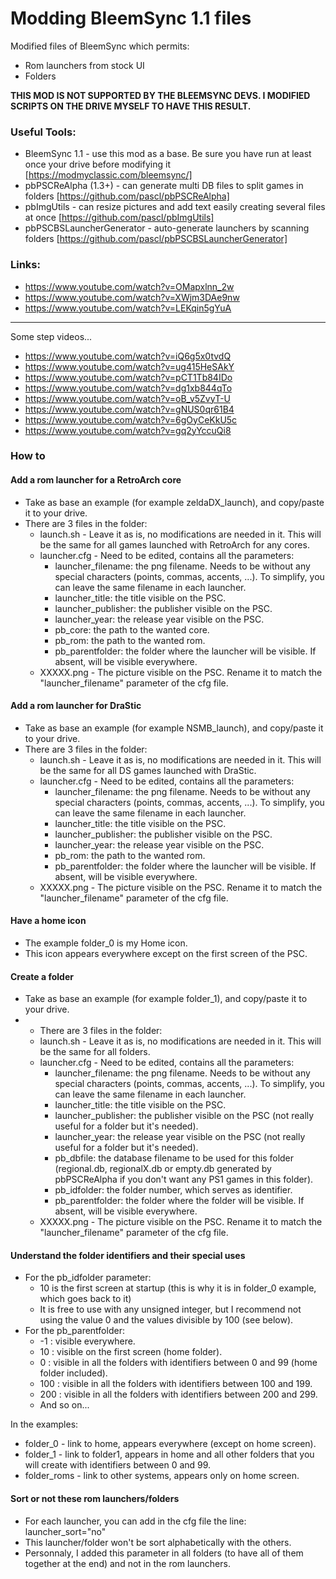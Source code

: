 # Modding BleemSync 1.1 files

Modified files of BleemSync which permits:
* Rom launchers from stock UI
* Folders

**THIS MOD IS NOT SUPPORTED BY THE BLEEMSYNC DEVS. I MODIFIED SCRIPTS ON THE DRIVE MYSELF TO HAVE THIS RESULT.**

### Useful Tools:
* BleemSync 1.1 - use this mod as a base. Be sure you have run at least once your drive before modifying it [https://modmyclassic.com/bleemsync/]
* pbPSCReAlpha (1.3+) - can generate multi DB files to split games in folders [https://github.com/pascl/pbPSCReAlpha]
* pbImgUtils - can resize pictures and add text easily creating several files at once [https://github.com/pascl/pbImgUtils]
* pbPSCBSLauncherGenerator - auto-generate launchers by scanning folders [https://github.com/pascl/pbPSCBSLauncherGenerator]

### Links:
* https://www.youtube.com/watch?v=OMapxlnn_2w
* https://www.youtube.com/watch?v=XWjm3DAe9nw
* https://www.youtube.com/watch?v=LEKqin5gYuA

---------------------------------------------
Some step videos...
* https://www.youtube.com/watch?v=iQ6g5x0tvdQ
* https://www.youtube.com/watch?v=ug415HeSAkY
* https://www.youtube.com/watch?v=pCT1Tb84IDo
* https://www.youtube.com/watch?v=dg1xb844qTo
* https://www.youtube.com/watch?v=oB_v5ZvyT-U
* https://www.youtube.com/watch?v=gNUS0qr61B4
* https://www.youtube.com/watch?v=6gOyCeKkU5c
* https://www.youtube.com/watch?v=gq2yYccuQi8

### How to
#### Add a rom launcher for a RetroArch core
* Take as base an example (for example zeldaDX_launch), and copy/paste it to your drive.
* There are 3 files in the folder:
  * launch.sh - Leave it as is, no modifications are needed in it. This will be the same for all games launched with RetroArch for any cores.
  * launcher.cfg - Need to be edited, contains all the parameters:
    * launcher_filename: the png filename. Needs to be without any special characters (points, commas, accents, ...). To simplify, you can leave the same filename in each launcher.
	* launcher_title: the title visible on the PSC.
	* launcher_publisher: the publisher visible on the PSC.
	* launcher_year: the release year visible on the PSC.
	* pb_core: the path to the wanted core.
	* pb_rom: the path to the wanted rom.
	* pb_parentfolder: the folder where the launcher will be visible. If absent, will be visible everywhere.
  * XXXXX.png - The picture visible on the PSC. Rename it to match the "launcher_filename" parameter of the cfg file.

#### Add a rom launcher for DraStic
* Take as base an example (for example NSMB_launch), and copy/paste it to your drive.
* There are 3 files in the folder:
  * launch.sh - Leave it as is, no modifications are needed in it. This will be the same for all DS games launched with DraStic.
  * launcher.cfg - Need to be edited, contains all the parameters:
    * launcher_filename: the png filename. Needs to be without any special characters (points, commas, accents, ...). To simplify, you can leave the same filename in each launcher.
	* launcher_title: the title visible on the PSC.
	* launcher_publisher: the publisher visible on the PSC.
	* launcher_year: the release year visible on the PSC.
	* pb_rom: the path to the wanted rom.
	* pb_parentfolder: the folder where the launcher will be visible. If absent, will be visible everywhere.
  * XXXXX.png - The picture visible on the PSC. Rename it to match the "launcher_filename" parameter of the cfg file.

#### Have a home icon
* The example folder_0 is my Home icon.
* This icon appears everywhere except on the first screen of the PSC.

#### Create a folder
* Take as base an example (for example folder_1), and copy/paste it to your drive.
* * There are 3 files in the folder:
  * launch.sh - Leave it as is, no modifications are needed in it. This will be the same for all folders.
  * launcher.cfg - Need to be edited, contains all the parameters:
    * launcher_filename: the png filename. Needs to be without any special characters (points, commas, accents, ...). To simplify, you can leave the same filename in each launcher.
	* launcher_title: the title visible on the PSC.
	* launcher_publisher: the publisher visible on the PSC (not really useful for a folder but it's needed).
	* launcher_year: the release year visible on the PSC (not really useful for a folder but it's needed).
	* pb_dbfile: the database filename to be used for this folder (regional.db, regionalX.db or empty.db generated by pbPSCReAlpha if you don't want any PS1 games in this folder).
	* pb_idfolder: the folder number, which serves as identifier.
	* pb_parentfolder: the folder where the folder will be visible. If absent, will be visible everywhere.
  * XXXXX.png - The picture visible on the PSC. Rename it to match the "launcher_filename" parameter of the cfg file.

#### Understand the folder identifiers and their special uses
* For the pb_idfolder parameter:
  * 10 is the first screen at startup (this is why it is in folder_0 example, which goes back to it)
  * It is free to use with any unsigned integer, but I recommend not using the value 0 and the values divisible by 100 (see below).
* For the pb_parentfolder:
  * -1 : visible everywhere.
  * 10 : visible on the first screen (home folder).
  * 0 : visible in all the folders with identifiers between 0 and 99 (home folder included).
  * 100 : visible in all the folders with identifiers between 100 and 199.
  * 200 : visible in all the folders with identifiers between 200 and 299.
  * And so on...

In the examples:
* folder_0 - link to home, appears everywhere (except on home screen).
* folder_1 - link to folder1, appears in home and all other folders that you will create with identifiers between 0 and 99.
* folder_roms - link to other systems, appears only on home screen.

#### Sort or not these rom launchers/folders
* For each launcher, you can add in the cfg file the line: launcher_sort="no"
* This launcher/folder won't be sort alphabetically with the others.
* Personnaly, I added this parameter in all folders (to have all of them together at the end) and not in the rom launchers.